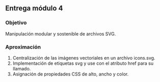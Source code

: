 ## Entrega módulo 4
### Objetivo
Manipulación modular y sostenible de archivos SVG. 

### Aproximación
1. Centralización de las imágenes vectoriales en un archivo icons.svg.
2. Implementación de etiquetas svg y use con el atributo href para su llamado.
3. Asignación de propiedades CSS de alto, ancho y color. 